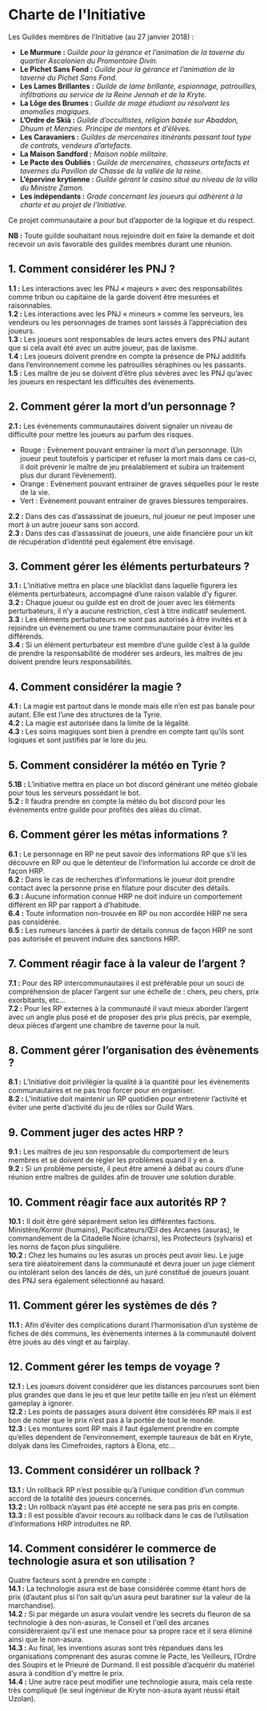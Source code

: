 Charte de l'Initiative
======================

Les Guildes membres de l'Initiative (au 27 janvier 2018) :
- **Le Murmure :** *Guilde pour la gérance et l’animation de la taverne du quartier Ascalonien du Promontoire Divin.*
- **Le Pichet Sans Fond :** *Guilde pour la gérance et l’animation de la taverne du Pichet Sans Fond.*
- **Les Lames Brillantes :** *Guilde de lame brillante, espionnage, patrouilles, infiltrations au service de la Reine Jennah et de la Kryte.*
- **La Lôge des Brumes :** *Guilde de mage étudiant ou résolvant les anomalies magiques.*
- **L’Ordre de Skià :** *Guilde d’occultistes, religion basée sur Abaddon, Dhuum et Menzies. Principe de mentors et d’élèves.*
- **Les Caravaniers :** *Guildes de mercenaires itinérants passant tout type de contrats, vendeurs d’artefacts.*
- **La Maison Sandford :** *Maison noble militaire.*
- **Le Pacte des Oubliés :** G*uilde de mercenaires, chasseurs artefacts et tavernes du Pavillon de Chasse de la vallée de la reine.*
- **L’épervine krytienne :** *Guilde gérant le casino situé au niveau de la villa du Ministre Zamon.*
- **Les indépendants :** *Grade concernant les joueurs qui adhèrent à la charte et au projet de l’Initiative.*

Ce projet communautaire a pour but d’apporter de la logique et du respect.

**NB :** Toute guilde souhaitant nous rejoindre doit en faire la demande et doit recevoir un avis favorable des guildes membres durant une réunion.

## 1. Comment considérer les PNJ ?
**1.1 :** Les interactions avec les PNJ « majeurs » avec des responsabilités comme tribun ou capitaine de la garde doivent être mesurées et raisonnables.  
**1.2 :** Les interactions avec les PNJ « mineurs » comme les serveurs, les vendeurs ou les personnages de trames sont laissés à l’appréciation des joueurs.  
**1.3 :** Les joueurs sont responsables de leurs actes envers des PNJ autant que si cela avait été avec un autre joueur, pas de laxisme.  
**1.4 :** Les joueurs doivent prendre en compte la présence de PNJ additifs dans l’environnement comme les patrouilles séraphines ou les passants.  
**1.5 :** Les maître de jeu se doivent d’être plus sévères avec les PNJ qu’avec les joueurs en respectant les difficultés des évènements.

## 2. Comment gérer la mort d’un personnage ?
**2.1 :** Les évènements communautaires doivent signaler un niveau de difficulté pour mettre les joueurs au parfum des risques.

- Rouge : Evènement pouvant entrainer la mort d’un personnage. (Un joueur peut toutefois y participer et refuser la mort mais dans ce cas-ci, il doit prévenir le maître de jeu préalablement et subira un traitement plus dur durant l’évènement).  
- Orange : Evènement pouvant entrainer de graves séquelles pour le reste de la vie.  
- Vert : Evènement pouvant entrainer de graves blessures temporaires.

**2.2 :** Dans des cas d’assassinat de joueurs, nul joueur ne peut imposer une mort à un autre joueur sans son accord.  
**2.3 :** Dans des cas d’assassinat de joueurs, une aide financière pour un kit de récupération d’identité peut également être envisagé.

## 3. Comment gérer les éléments perturbateurs ?
**3.1 :** L’initiative mettra en place une blacklist dans laquelle figurera les éléments perturbateurs, accompagné d’une raison valable d’y figurer.  
**3.2 :** Chaque joueur ou guilde est en droit de jouer avec les éléments perturbateurs, il n’y a aucune restriction, c’est à titre indicatif seulement.  
**3.3 :** Les éléments perturbateurs ne sont pas autorisés à être invités et à rejoindre un évènement ou une trame communautaire pour éviter les différends.  
**3.4 :** Si un élément perturbateur est membre d’une guilde c’est à la guilde de prendre la responsabilité de modérer ses ardeurs, les maîtres de jeu doivent prendre leurs responsabilités.

## 4. Comment considérer la magie ?
**4.1 :** La magie est partout dans le monde mais elle n’en est pas banale pour autant. Elle est l’une des structures de la Tyrie.  
**4.2 :** La magie est autorisée dans la limite de la légalité.  
**4.3 :** Les soins magiques sont bien à prendre en compte tant qu’ils sont logiques et sont justifiés par le lore du jeu.

## 5. Comment considérer la météo en Tyrie ?
**5.1B :** L’initiative mettra en place un bot discord générant une météo globale pour tous les serveurs possédant le bot.  
**5.2 :** Il faudra prendre en compte la météo du bot discord pour les évènements entre guilde pour profités des aléas du climat.

## 6. Comment gérer les métas informations ?
**6.1 :** Le personnage en RP ne peut savoir des informations RP que s’il les découvre en RP ou que le détenteur de l’information lui accorde ce droit de façon HRP.  
**6.2 :** Dans le cas de recherches d’informations le joueur doit prendre contact avec la personne prise en filature pour discuter des détails.  
**6.3 :** Aucune information connue HRP ne doit induire un comportement différent en RP par rapport à d’habitude.  
**6.4 :** Toute information non-trouvée en RP ou non accordée HRP ne sera pas considérée.  
**6.5 :** Les rumeurs lancées à partir de détails connus de façon HRP ne sont pas autorisée et peuvent induire des sanctions HRP.

## 7. Comment réagir face à la valeur de l’argent ?
**7.1 :** Pour des RP intercommunautaires il est préférable pour un souci de compréhension de placer l’argent sur une échelle de : chers, peu chers, prix exorbitants, etc…  
**7.2 :** Pour les RP externes à la communauté il vaut mieux aborder l’argent avec un angle plus posé et de proposer des prix plus précis, par exemple, deux pièces d’argent une chambre de taverne pour la nuit.

## 8. Comment gérer l’organisation des évènements ?	
**8.1 :** L’Initiative doit privilégier la qualité à la quantité pour les évènements communautaires et ne pas trop forcer pour en organiser.  
**8.2 :** L’initiative doit maintenir un RP quotidien pour entretenir l’activité et éviter une perte d’activité du jeu de rôles sur Guild Wars. 

## 9. Comment juger des actes HRP ?
**9.1 :** Les maîtres de jeu son responsable du comportement de leurs membres et se doivent de régler les problèmes quand il y en a.  
**9.2 :** Si un problème persiste, il peut être amené à débat au cours d’une réunion entre maîtres de guildes afin de trouver une solution durable. 

## 10. Comment réagir face aux autorités RP ?
**10.1 :** Il doit être géré séparément selon les différentes factions. Ministère/Kormir (humains), Pacificateurs/Œil des Arcanes (asuras), le commandement de la Citadelle Noire (charrs), les Protecteurs (sylvaris) et les norns de façon plus singulière.  
**10.2 :** Chez les humains ou les asuras un procès peut avoir lieu. Le juge sera tiré aléatoirement dans la communauté et devra jouer un juge clément ou intolérant selon des lancés de dés, un juré constitué de joueurs jouant des PNJ sera également sélectionné au hasard.

## 11. Comment gérer les systèmes de dés ?
**11.1 :** Afin d’éviter des complications durant l’harmonisation d’un système de fiches de dés communs, les évènements internes à la communauté doivent être joués au dés vingt et au fairplay. 

## 12. Comment gérer les temps de voyage ? 
**12.1 :** Les joueurs doivent considérer que les distances parcourues sont bien plus grandes que dans le jeu et que leur petite taille en jeu n’est un élément gameplay à ignorer.  
**12.2 :** Les points de passages asura doivent être considérés RP mais il est bon de noter que le prix n’est pas à la portée de tout le monde.  
**12.3 :** Les montures sont RP mais il faut également prendre en compte qu’elles dépendent de l’environnement, exemple taureaux de bât en Kryte, dolyak dans les Cimefroides, raptors à Elona, etc…

## 13. Comment considérer un rollback ?
**13.1 :** Un rollback RP n’est possible qu’à l’unique condition d’un commun accord de la totalité des joueurs concernés.  
**13.2 :** Un rollback n’ayant pas été accepté ne sera pas pris en compte.  
**13.3 :** Il est possible d’avoir recours au rollback dans le cas de l’utilisation d’informations HRP introduites ne RP. 

## 14. Comment considérer  le commerce de technologie asura et son utilisation ?
Quatre facteurs sont à prendre en compte :  
**14.1 :** La technologie asura est de base considérée comme étant hors de prix (d’autant plus si l’on sait qu’un asura peut baratiner sur la valeur de la marchandise).  
**14.2 :** Si par mégarde un asura voulait vendre les secrets du fleuron de sa technologie à des non-asuras, le Conseil et l'œil des arcanes considèreraient qu'il est une menace pour sa propre race et il sera éliminé ainsi que le non-asura.  
**14.3 :** Au final, les inventions asuras sont très répandues dans les organisations comprenant des asuras comme le Pacte, les Veilleurs, l’Ordre des Soupirs et le Prieuré de Durmand. Il est possible d’acquérir du matériel asura à condition d’y mettre le prix.  
**14.4 :** Une autre race peut modifier une technologie asura, mais cela reste très compliqué (le seul ingénieur de Kryte non-asura ayant réussi était Uzolan).

